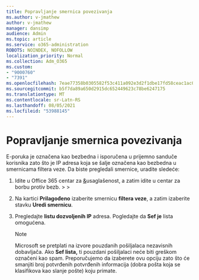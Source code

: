 ```yaml
---
title: Popravljanje smernica povezivanja
ms.author: v-jmathew
author: v-jmathew
manager: dansimp
audience: Admin
ms.topic: article
ms.service: o365-administration
ROBOTS: NOINDEX, NOFOLLOW
localization_priority: Normal
ms.collection: Adm_O365
ms.custom:
- "9000760"
- "7391"
ms.openlocfilehash: 7eae77358b0305582f53c411a092e3d2f1dbe17fd58ceac1ac00d5c07b3dd202
ms.sourcegitcommit: b5f7da89a650d2915dc652449623c78be6247175
ms.translationtype: MT
ms.contentlocale: sr-Latn-RS
ms.lasthandoff: 08/05/2021
ms.locfileid: "53988145"
---
```

# <a name="fix-connection-policy"></a>Popravljanje smernica povezivanja

E-poruka je označena kao bezbedna i isporučena u prijemno sanduče korisnika zato što je IP adresa koja se šalje označena kao bezbedna u smernicama filtera veze. Da biste pregledali smernice, uradite sledeće:

1. Idite u Office 365 centar za [&](https://go.microsoft.com/fwlink/p/?linkid=2077143)usaglašenost, a zatim idite u centar za borbu protiv bezb.  >    >  [](https://go.microsoft.com/fwlink/?linkid=2101518)
2. Na kartici **Prilagođeno** izaberite smernicu **filtera veze**, a zatim izaberite stavku **Uredi smernicu**.
3. Pregledajte **listu dozvoljenih IP** adresa. Pogledajte da **Sef je** lista omogućena.

    > [!NOTE]
    > Microsoft se pretplati na izvore pouzdanih pošiljalaca nezavisnih dobavljača. Ako **Sef lista,** ti pouzdani pošiljalaci neće biti greškom označeni kao spam. Preporučujemo da izaberete ovu opciju zato što će smanjiti broj potvrđenih potvrđenih informacija (dobra pošta koja se klasifikova kao slanje pošte) koju primate.
